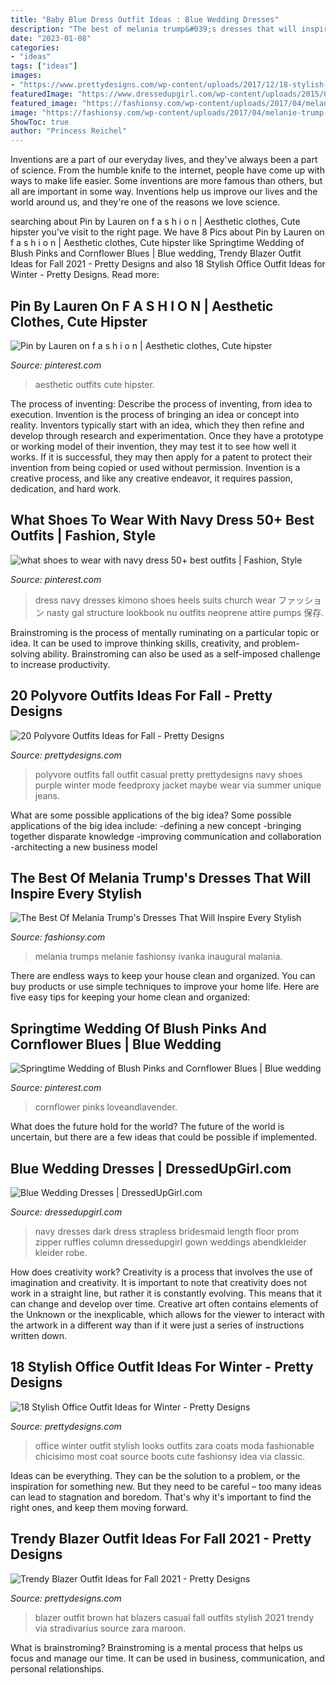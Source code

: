 ```yaml
---
title: "Baby Blue Dress Outfit Ideas : Blue Wedding Dresses"
description: "The best of melania trump&#039;s dresses that will inspire every stylish"
date: "2023-01-08"
categories:
- "ideas"
tags: ["ideas"]
images:
- "https://www.prettydesigns.com/wp-content/uploads/2017/12/18-stylish-office-outfit-ideas-for-winter-2018-4.jpg"
featuredImage: "https://www.dressedupgirl.com/wp-content/uploads/2015/02/Navy-Blue-Wedding-Dresses.jpg"
featured_image: "https://fashionsy.com/wp-content/uploads/2017/04/melanie-trump-style-14.jpg"
image: "https://fashionsy.com/wp-content/uploads/2017/04/melanie-trump-style-14.jpg"
ShowToc: true
author: "Princess Reichel"
---
```



Inventions are a part of our everyday lives, and they've always been a part of science. From the humble knife to the internet, people have come up with ways to make life easier. Some inventions are more famous than others, but all are important in some way. Inventions help us improve our lives and the world around us, and they're one of the reasons we love science.

	

		
searching about Pin by Lauren on f a s h i o n | Aesthetic clothes, Cute hipster you've visit to the right page. We have 8 Pics about Pin by Lauren on f a s h i o n | Aesthetic clothes, Cute hipster like Springtime Wedding of Blush Pinks and Cornflower Blues | Blue wedding, Trendy Blazer Outfit Ideas for Fall 2021 - Pretty Designs and also 18 Stylish Office Outfit Ideas for Winter - Pretty Designs. Read more:
		
    
## Pin By Lauren On F A S H I O N | Aesthetic Clothes, Cute Hipster

<img loading=lazy src="https://i.pinimg.com/736x/80/b3/51/80b35126af3592ecd53cd33246507447.jpg" onerror="this.onerror=null;this.src='https://tse1.mm.bing.net/th?id=OIP.igrv0iya24UuFSDJ8ji1mwHaMY&amp;pid=15.1';" alt="Pin by Lauren on f a s h i o n | Aesthetic clothes, Cute hipster">

_Source: pinterest.com_

>aesthetic outfits cute hipster. 

	

The process of inventing: Describe the process of inventing, from idea to execution.
Invention is the process of bringing an idea or concept into reality. Inventors typically start with an idea, which they then refine and develop through research and experimentation. Once they have a prototype or working model of their invention, they may test it to see how well it works. If it is successful, they may then apply for a patent to protect their invention from being copied or used without permission. Invention is a creative process, and like any creative endeavor, it requires passion, dedication, and hard work.

    
## What Shoes To Wear With Navy Dress 50+ Best Outfits | Fashion, Style

<img loading=lazy src="https://i.pinimg.com/736x/a0/e3/d4/a0e3d4a22e52a18e4b3bcf1ecf4e1bb9.jpg" onerror="this.onerror=null;this.src='https://tse2.mm.bing.net/th?id=OIP.5HhQztgQ_d9ODP-JhRUD5wHaTP&amp;pid=15.1';" alt="what shoes to wear with navy dress 50+ best outfits | Fashion, Style">

_Source: pinterest.com_

>dress navy dresses kimono shoes heels suits church wear ファッション nasty gal structure lookbook nu outfits neoprene attire pumps 保存. 

	

Brainstroming is the process of mentally ruminating on a particular topic or idea. It can be used to improve thinking skills, creativity, and problem-solving ability. Brainstroming can also be used as a self-imposed challenge to increase productivity.

    
## 20 Polyvore Outfits Ideas For Fall - Pretty Designs

<img loading=lazy src="https://www.prettydesigns.com/wp-content/uploads/2015/09/20-polyvore-outfits-ideas-for-fall18.jpg" onerror="this.onerror=null;this.src='https://tse3.mm.bing.net/th?id=OIP.exeRzRYz4HkNca5rNS-RqAHaKW&amp;pid=15.1';" alt="20 Polyvore Outfits Ideas for Fall - Pretty Designs">

_Source: prettydesigns.com_

>polyvore outfits fall outfit casual pretty prettydesigns navy shoes purple winter mode feedproxy jacket maybe wear via summer unique jeans. 

	

What are some possible applications of the big idea?
Some possible applications of the big idea include: 
-defining a new concept
-bringing together disparate knowledge
-improving communication and collaboration
-architecting a new business model

    
## The Best Of Melania Trump&#039;s Dresses That Will Inspire Every Stylish

<img loading=lazy src="https://fashionsy.com/wp-content/uploads/2017/04/melanie-trump-style-14.jpg" onerror="this.onerror=null;this.src='https://tse4.mm.bing.net/th?id=OIP.jZ41K_TZiwQfmLivj90RSwHaMq&amp;pid=15.1';" alt="The Best Of Melania Trump&#039;s Dresses That Will Inspire Every Stylish">

_Source: fashionsy.com_

>melania trumps melanie fashionsy ivanka inaugural malania. 

	

There are endless ways to keep your house clean and organized. You can buy products or use simple techniques to improve your home life. Here are five easy tips for keeping your home clean and organized:

    
## Springtime Wedding Of Blush Pinks And Cornflower Blues | Blue Wedding

<img loading=lazy src="https://i.pinimg.com/736x/e5/87/d6/e587d6e43f9782cabf35c0df61ecea7b.jpg" onerror="this.onerror=null;this.src='https://tse3.mm.bing.net/th?id=OIP.0TK3DZFLQPs8UCpC5reYgwHaLH&amp;pid=15.1';" alt="Springtime Wedding of Blush Pinks and Cornflower Blues | Blue wedding">

_Source: pinterest.com_

>cornflower pinks loveandlavender. 

	

What does the future hold for the world?
The future of the world is uncertain, but there are a few ideas that could be possible if implemented.

    
## Blue Wedding Dresses | DressedUpGirl.com

<img loading=lazy src="https://www.dressedupgirl.com/wp-content/uploads/2015/02/Navy-Blue-Wedding-Dresses.jpg" onerror="this.onerror=null;this.src='https://tse4.mm.bing.net/th?id=OIP.szWEGoYsud2FwpZRIjNXFgHaJ4&amp;pid=15.1';" alt="Blue Wedding Dresses | DressedUpGirl.com">

_Source: dressedupgirl.com_

>navy dresses dark dress strapless bridesmaid length floor prom zipper ruffles column dressedupgirl gown weddings abendkleider kleider robe. 

	

How does creativity work?
Creativity is a process that involves the use of imagination and creativity. It is important to note that creativity does not work in a straight line, but rather it is constantly evolving. This means that it can change and develop over time. Creative art often contains elements of the Unknown or the inexplicable, which allows for the viewer to interact with the artwork in a different way than if it were just a series of instructions written down.

    
## 18 Stylish Office Outfit Ideas For Winter - Pretty Designs

<img loading=lazy src="https://www.prettydesigns.com/wp-content/uploads/2017/12/18-stylish-office-outfit-ideas-for-winter-2018-4.jpg" onerror="this.onerror=null;this.src='https://tse2.mm.bing.net/th?id=OIP.NN4fnL1K6dpDo2nLV3qkKwHaK2&amp;pid=15.1';" alt="18 Stylish Office Outfit Ideas for Winter - Pretty Designs">

_Source: prettydesigns.com_

>office winter outfit stylish looks outfits zara coats moda fashionable chicisimo most coat source boots cute fashionsy idea via classic. 

	

Ideas can be everything. They can be the solution to a problem, or the inspiration for something new. But they need to be careful – too many ideas can lead to stagnation and boredom. That's why it's important to find the right ones, and keep them moving forward.

    
## Trendy Blazer Outfit Ideas For Fall 2021 - Pretty Designs

<img loading=lazy src="https://www.prettydesigns.com/wp-content/uploads/2014/09/Brown-Blazer-Outfit-with-a-Hat.jpg" onerror="this.onerror=null;this.src='https://tse2.mm.bing.net/th?id=OIP.T_VfDUU3jTF5sGvki8kAuAHaK3&amp;pid=15.1';" alt="Trendy Blazer Outfit Ideas for Fall 2021 - Pretty Designs">

_Source: prettydesigns.com_

>blazer outfit brown hat blazers casual fall outfits stylish 2021 trendy via stradivarius source zara maroon. 

	

What is brainstroming? Brainstroming is a mental process that helps us focus and manage our time. It can be used in business, communication, and personal relationships.

